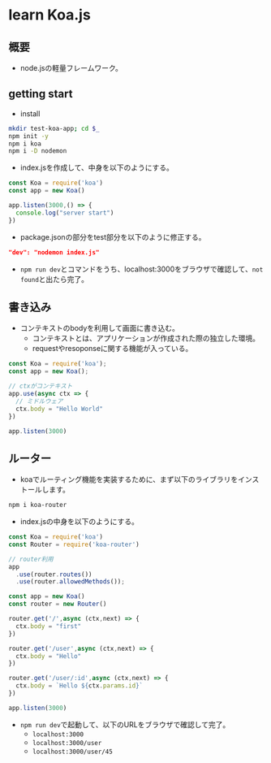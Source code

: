 # learn Koa.js

## 概要
- node.jsの軽量フレームワーク。

## getting start
- install

```bash
mkdir test-koa-app; cd $_
npm init -y
npm i koa
npm i -D nodemon
```

- index.jsを作成して、中身を以下のようにする。

```js
const Koa = require('koa')
const app = new Koa()

app.listen(3000,() => {
  console.log("server start")
})
```

- package.jsonの部分をtest部分を以下のように修正する。

```json
"dev": "nodemon index.js"
```

- `npm run dev`とコマンドをうち、localhost:3000をブラウザで確認して、`not found`と出たら完了。

## 書き込み
- コンテキストのbodyを利用して画面に書き込む。
  - コンテキストとは、アプリケーションが作成された際の独立した環境。
  - requestやresoponseに関する機能が入っている。

```js
const Koa = require('koa');
const app = new Koa();

// ctxがコンテキスト
app.use(async ctx => {
  // ミドルウェア
  ctx.body = "Hello World"
})

app.listen(3000)
```

## ルーター
- koaでルーティング機能を実装するために、まず以下のライブラリをインストールします。

```bash
npm i koa-router
```

- index.jsの中身を以下のようにする。

```js
const Koa = require('koa')
const Router = require('koa-router')

// router利用
app
  .use(router.routes())
  .use(router.allowedMethods());

const app = new Koa()
const router = new Router()

router.get('/',async (ctx,next) => {
  ctx.body = "first"
})

router.get('/user',async (ctx,next) => {
  ctx.body = "Hello"
})

router.get('/user/:id',async (ctx,next) => {
  ctx.body = `Hello ${ctx.params.id}`
})

app.listen(3000)
```

- `npm run dev`で起動して、以下のURLをブラウザで確認して完了。
  - `localhost:3000`
  - `localhost:3000/user`
  - `localhost:3000/user/45`
